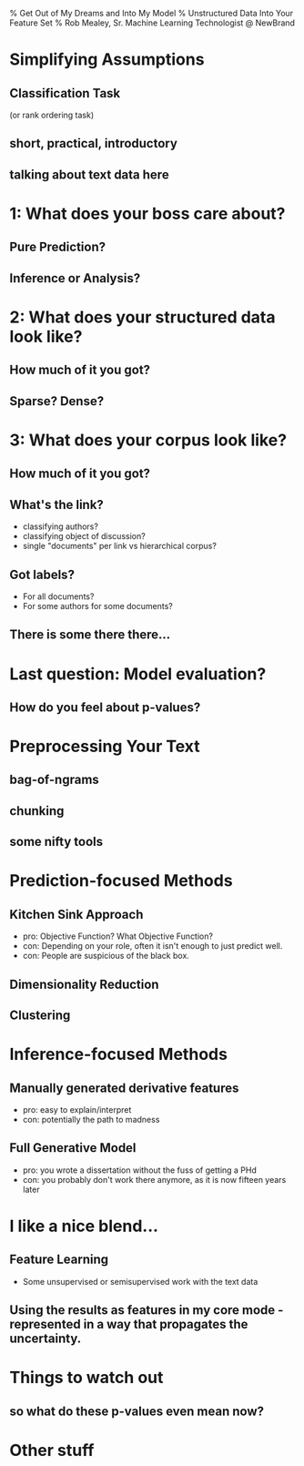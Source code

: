 % Get Out of My Dreams and Into My Model
% Unstructured Data Into Your Feature Set
% Rob Mealey, Sr. Machine Learning Technologist @ NewBrand 

# Simplifying Assumptions

## Classification Task
(or rank ordering task)

## short, practical, introductory

## talking about text data here 


# 1: What does your boss care about? 

## Pure Prediction?

## Inference or Analysis?


# 2: What does your structured data look like?

## How much of it you got?

## Sparse? Dense?


# 3: What does your corpus look like?

## How much of it you got?

## What's the link?
- classifying authors?
- classifying object of discussion?
- single "documents" per link vs hierarchical corpus?

## Got labels?
- For all documents?
- For some authors for some documents?

## There is some there there...

# Last question: Model evaluation? 

## How do you feel about p-values?

# Preprocessing Your Text

## bag-of-ngrams

## chunking

## some nifty tools

# Prediction-focused Methods

## Kitchen Sink Approach
- pro: Objective Function? What Objective Function?
- con: Depending on your role, often it isn't enough to just predict well.
- con: People are suspicious of the black box.

## Dimensionality Reduction

## Clustering

# Inference-focused Methods

## Manually generated derivative features 
- pro: easy to explain/interpret
- con: potentially the path to madness

## Full Generative Model
- pro: you wrote a dissertation without the fuss of getting a PHd
- con: you probably don't work there anymore, as it is now fifteen years later

# I like a nice blend...

## Feature Learning
- Some unsupervised or semisupervised work with the text data

## Using the results as features in my core mode - represented in a way that propagates the uncertainty. 

# Things to watch out 

## so what do these p-values even mean now?

# Other stuff

